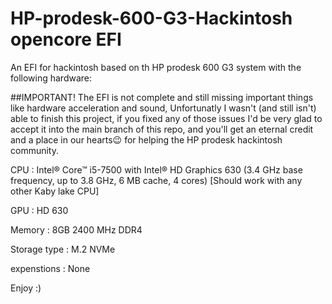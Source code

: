 # HP-prodesk-600-G3-Hackintosh opencore EFI  
An EFI for hackintosh based on th HP prodesk 600 G3 system with the following hardware:  

##IMPORTANT!
The EFI is not complete and still missing important things like hardware acceleration and sound, Unfortunatly I wasn't (and still isn't) able to finish this project, if you fixed any of those issues I'd be very glad to accept it into the main branch of this repo, and you'll get an eternal credit and a place in our hearts😉 for helping the HP prodesk hackintosh community.

CPU : Intel® Core™ i5-7500 with Intel® HD Graphics 630 (3.4 GHz base frequency, up to 3.8 GHz, 6 MB cache, 4 cores) [Should work with any other Kaby lake CPU]
  
GPU : HD 630  
  
Memory : 8GB 2400 MHz DDR4  
  
Storage type : M.2 NVMe
    
expenstions : None

Enjoy :)
